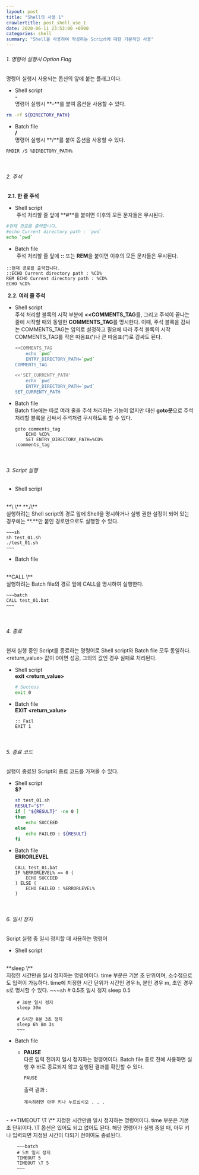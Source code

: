 ```yaml
---
layout: post
title: "Shell의 사용 1"
crawlertitle: post_shell_use_1
date: 2020-06-11 23:53:00 +0900
categories: shell 
summary: "Shell을 사용하여 작성하는 Script에 대한 기본적인 사용"
---
```

###### 1. 명령어 실행시 Option Flag
명령어 실행시 사용되는 옵션의 앞에 붙는 플래그이다.
- Shell script    
**\-**  
명령어 실행시 **-**를 붙여 옵션을 사용할 수 있다.
~~~bash
rm -rf ${DIRECTORY_PATH} 
~~~

- Batch file  
**/**  
명령어 실행시 **/**를 붙여 옵션을 사용할 수 있다.
~~~batch
RMDIR /S %DIRECTORY_PATH%
~~~
<br>

###### 2. 주석
&nbsp;**2.1. 한 줄 주석**  
* Shell script  
&nbsp;주석 처리할 줄 앞에 **#**를 붙이면 이후의 모든 문자들은 무시된다.  
~~~sh
#현재 경로를 출력합니다.
#echo Current directory path : `pwd`
echo `pwd`
~~~  

* Batch file  
&nbsp;주석 처리할 줄 앞에 **::** 또는 **REM**을 붙이면 이후의 모든 문자들은 무시된다.  
~~~batch
::현재 경로를 출력합니다.
::ECHO Current directory path : %CD%
REM ECHO Current directory path : %CD%
ECHO %CD%
~~~

&nbsp;**2.2. 여러 줄 주석**  
* Shell script  
    주석 처리할 블록의 시작 부분에 **<\<COMMENTS_TAG**를, 그리고 주석이 끝나는 줄에 시작할 때와 동일한 **COMMENTS_TAG**를 명시한다. 이때, 주석 블록을 감싸는 COMMENTS_TAG는 임의로 설정하고 필요에 따라 주석 블록의 시작 COMMENTS_TAG를 작은 따옴표(**'**)나 큰 따옴표(**"**)로 감싸도 된다.  

    ~~~sh
    <<COMMENTS_TAG
        echo `pwd` 
        ENTRY_DIRECTORY_PATH=`pwd`
    COMMENTS_TAG  
    ~~~
    ~~~sh
    <<'SET_CURRENTY_PATH'
        echo `pwd` 
        ENTRY_DIRECTORY_PATH=`pwd`
    SET_CURRENTY_PATH  
    ~~~  

* Batch file  
    Batch file에는 따로 여러 줄을 주석  처리하는 기능이 없지만 대신 **goto문**으로 주석 처리할 블록을 감싸서 주석처럼 무시하도록 할 수 있다.

    ~~~batch
    goto comments_tag
        ECHO %CD%
        SET ENTRY_DIRECTORY_PATH=%CD%
    :comments_tag
    ~~~  
<br>

###### 3. Script 실행
- Shell script
<br>  
**\<shell\> \<script_file_path\>**    
**./\<script_file_path\>**   
<br>
    실행하려는 Shell script의 경로 앞에 Shell을 명시하거나 실행 권한 설정이 되어 있는 경우에는 **.**만 붙인 경로만으로도 실행할 수 있다.  

    ~~~sh
    sh test_01.sh
    ./test_01.sh
    ~~~

- Batch file
<br>  
**CALL \<script_file_path\>**  
<br>
실행하려는 Batch file의 경로 앞에 CALL을 명시하여 실행한다.  

    ~~~batch
    CALL test_01.bat
    ~~~
<br>

###### 4. 종료 
현재 실행 중인 Script를 종료하는 명령어로 Shell script와 Batch file 모두 동일하다. <return_value> 값이 0이면 성공, 그외의 값인 경우 실패로 처리된다.    
- Shell script  
    **exit \<return_value\>**  

    ~~~sh
    # Success
    exit 0
    ~~~  

- Batch file  
    **EXIT \<return_value\>**  

    ~~~batch
    :: Fail
    EXIT 1
    ~~~  
<br>

###### 5. 종료 코드  
실행이 종료된 Script의 종료 코드를 가져올 수 있다.  
- Shell script  
    **$?**  
    
    ~~~sh
    sh test_01.sh
    RESULT="$?"
	if [ "${RESULT}" -ne 0 ]
    then
        echo SUCCEED
    else
        echo FAILED : ${RESULT}
    fi
    ~~~

- Batch file  
    **ERRORLEVEL**  
    
    ~~~batch
    CALL test_01.bat
    IF %ERRORLEVEL% == 0 (
        ECHO SUCCEED
    ) ELSE (
        ECHO FAILED : %ERRORLEVEL%
    )
    ~~~
<br>

###### 6. 일시 정지
Script 실행 중 일시 정지할 때 사용하는 명령어  
- Shell script  
<br>
**sleep \<time\>**  
<br>
지정한 시간만큼 일시 정지하는 명령어이다. time 부분은 기본 초 단위이며, 소수점으로도 입력이 가능하다. time에 지정한 시간 단위가 시간인 경우 h, 분인 경우 m, 초인 경우 s로 명시할 수 있다.  
        ~~~sh
        # 0.5초 일시 정지
        sleep 0.5

        # 30분 일시 정지
        sleep 30m

        # 6시간 8분 3초 정지
        sleep 6h 8m 3s
        ~~~

- Batch file  
    - **PAUSE**  
다른 입력 전까지 일시 정지하는 명령어이다. Batch file 종료 전에 사용하면 실행 후 바로 종료되지 않고 실행된 결과를 확인할 수 있다.  

        ~~~batch
        PAUSE
        ~~~  

        출력 결과 : 
        ~~~text
        계속하려면 아무 키나 누르십시오 . . .
        ~~~  
<br>
    - **TIMEOUT \T \<time\>**  
    지정한 시간만큼 일시 정지하는 명령어이다. time 부분은 기본 초 단위이다. \T 옵션은 있어도 되고 없어도 된다. 해당 명령어가 실행 중일 때, 아무 키나 입력되면 지정된 시간이 다되기 전이여도 종료된다.  

        ~~~batch
        # 5초 일시 정지
        TIMEOUT 5
        TIMEOUT \T 5
        ~~~    
<br>